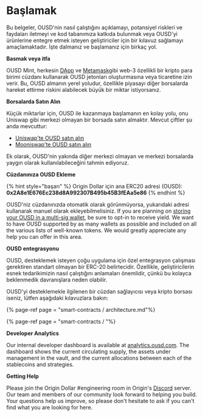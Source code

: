 # Başlamak

Bu belgeler, OUSD'nin nasıl çalıştığını açıklamayı, potansiyel riskleri ve faydaları iletmeyi ve kod tabanımıza katkıda bulunmak veya OUSD'yi ürünlerine entegre etmek isteyen geliştiriciler için bir kılavuz sağlamayı amaçlamaktadır. İşte dalmanız ve başlamanız için birkaç yol.

**Basmak veya itfa**

OUSD Mint, herkesin [DApp](www.ousd.com) ve [Metamask](https://www.metamask.io)gibi web-3 özellikli bir kripto para birimi cüzdanı kullanarak OUSD jetonları oluşturmasına veya ticaretine izin verir. Bu, OUSD almanın yerel yoludur, özellikle piyasayı diğer borsalarda hareket ettirme riskini alabilecek büyük bir miktar istiyorsanız.

**Borsalarda Satın Alın**

Küçük miktarlar için, OUSD ile kazanmaya başlamanın en kolay yolu, onu Uniswap gibi merkezi olmayan bir borsada satın almaktır. Mevcut çiftler şu anda mevcuttur:

* [Uniswap'te OUSD satın alın](https://app.uniswap.org/#/swap?outputCurrency=0x2A8e1E676Ec238d8A992307B495b45B3fEAa5e86)
* [Mooniswap'te OUSD satın alın](https://mooniswap.exchange/#/swap?outputToken=0x2a8e1e676ec238d8a992307b495b45b3feaa5e86)

Ek olarak, OUSD'nin yakında diğer merkezi olmayan ve merkezi borsalarda yaygın olarak kullanılabileceğini tahmin ediyoruz.

**Cüzdanınıza OUSD Ekleme**

{% hint style="başarı" %}
Origin Dollar için ana ERC20 adresi \(OUSD\):   
**0x2A8e1E676Ec238d8A992307B495b45B3fEAa5e86**
{% endhint %}

OUSD'niz cüzdanınızda otomatik olarak görünmüyorsa, yukarıdaki adresi kullanarak manuel olarak ekleyebilmelisiniz. If you are planning on [storing your OUSD in a multi-sig wallet](core-concepts/elastic-supply/rebasing-and-smart-contracts.md), be sure to opt-in to receive yield. We want to have OUSD supported by as many wallets as possible and included on all the various lists of well-known tokens. We would greatly appreciate any help you can offer in this area.

**OUSD entegrasyonu**

OUSD, desteklemek isteyen çoğu uygulama için özel entegrasyon çalışması gerektiren standart olmayan bir ERC-20 belirtecidir. Özellikle, geliştiricilerin esnek tedarikimizin nasıl çalıştığını anlamaları önemlidir, çünkü bu kolayca beklenmedik davranışlara neden olabilir.

OUSD'yi desteklemekle ilgilenen bir cüzdan sağlayıcısı veya kripto borsası iseniz, lütfen aşağıdaki kılavuzlara bakın:

{% page-ref page = "smart-contracts / architecture.md"%}

{% page-ref page = "smart-contracts / "%}

**Developer Analytics**

Our internal developer dashboard is available at [analytics.ousd.com](https://analytics.ousd.com). The dashboard shows the current circulating supply, the assets under management in the vault, and the current allocations between each of the stablecoins and strategies.

**Getting Help**

Please join the Origin Dollar \#engineering room in Origin's [Discord](www.originprotocol.com/discord) server.  Our team and members of our community look forward to helping you build. Your questions help us improve, so please don't hesitate to ask if you can't find what you are looking for here.

